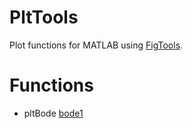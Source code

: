 PltTools
========

Plot functions for MATLAB using [FigTools](https://github.com/ThomasBeauduin/FigTools). 

# Functions
* pltBode
[bode1](https://github.com/WataruOhnishi/PltTools/blob/master/docs/plot/png/bode1.png "bode1")

